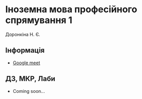 # Іноземна мова професійного спрямування 1

Доронкіна Н. Є.

## Інформація

* [Google meet](https://meet.google.com/ops-juet-dsy)

## ДЗ, МКР, Лаби

* Coming soon...